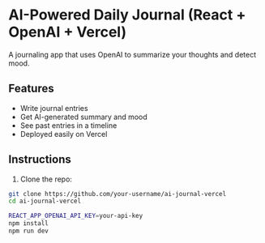 # AI-Powered Daily Journal (React + OpenAI + Vercel)

A journaling app that uses OpenAI to summarize your thoughts and detect mood.

## Features

- Write journal entries
- Get AI-generated summary and mood
- See past entries in a timeline
- Deployed easily on Vercel

## Instructions

1. Clone the repo:
```bash
git clone https://github.com/your-username/ai-journal-vercel
cd ai-journal-vercel

REACT_APP_OPENAI_API_KEY=your-api-key
npm install
npm run dev


